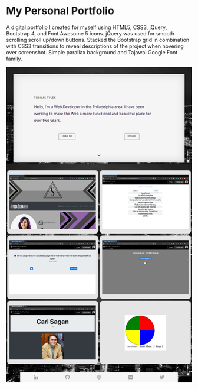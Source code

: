 # My Personal Portfolio
A digital portfolio I created for myself using HTML5, CSS3, jQuery, Bootstrap 4, and Font Awesome 5 icons. jQuery was used for smooth scrolling scroll up/down buttons. Stacked the Bootstrap grid in combination with CSS3 transitions to reveal descriptions of the project when hovering over screenshot. Simple parallax background and Tajawal Google Font family.

![Screenshot](personalPortfolioScreenshot.png)
